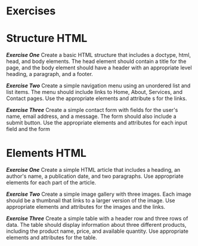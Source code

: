 Exercises
==============

# Structure HTML

***Exercise One***
Create a basic HTML structure that includes a doctype, html, head, and body elements. The
head element should contain a title for the page, and the body element should have a
header with an appropriate level heading, a paragraph, and a footer.

***Exercise Two***
Create a simple navigation menu using an unordered list and list items. The menu should
include links to Home, About, Services, and Contact pages. Use the appropriate elements
and attribute s for the links.

***Exercise Three***
Create a simple contact form with fields for the user's name, email address, and a message.
The form should also include a submit button. Use the appropriate elements and attributes
for each input field and the form

# Elements HTML

***Exercise One***
Create a simple HTML article that includes a heading, an author's name, a publication date,
and two paragraphs. Use appropriate elements for each part of the article.

***Exercise Two***
Create a simple image gallery with three images. Each image should be a thumbnail that
links to a larger version of the image. Use appropriate elements and attributes for the
images and the links.

***Exercise Three***
Create a simple table with a header row and three rows of data. The table should display
information about three different products, including the product name, price, and available
quantity. Use appropriate elements and attributes for the table.